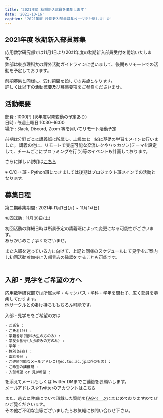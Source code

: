 ```yaml
---
title: '2021年度 秋期新入部員を募集します'
date: '2021-10-16'
caption: '2021年度 秋期新入部員募集ページを公開しました'
---
```


## 2021年度 秋期新入部員募集

応用数学研究部では11月1日より2021年度の秋期新入部員受付を開始いたします。  
弊部は東京理科大の課外活動ガイドラインに従いまして、後期もリモートでの活動を予定しております。  

前期募集と同様に、受付期間を設けての実施となります。  
詳しくは以下の活動概要及び募集要項をご参照くださいませ。  
    
  

## 活動概要
部費 : 1000円 (次年度以降変動の予定あり)  
日時 : 毎週土曜日 10:30~16:00  
場所 : Slack, Discord, Zoom 等を用いてリモート活動予定  
  

前期は分野ごとに講義班に所属し、上級生と一緒に基礎の学習をメインに行いました。
講義の他に、リモートで実施可能な交流レクやハッカソン(テーマを設定して、チームごとにプロラミングを行う)等のイベントも計画しております。  
   

さらに詳しい説明は[こちら](./orientation-au)  

※ C/C++班・Python班につきましては後期はプロジェクト班メインでの活動となります。　　
　　
　　
　　

## 募集日程
第二期募集期間 : 2021年 11月1日(月) ~ 11月14(日)

初回活動 : 11月20日(土)
  
初回活動の詳細日時は所属予定の講義班によって変更になる可能性がございます。  
あらかじめご了承くださいませ。  

また入部を迷っている方に向けて、上記と同様のスケジュールにて見学をご案内し初回活動参加後に入部意志の確認をすることも可能です。  
　　
　　

## 入部・見学をご希望の方へ
応用数学研究部では所属大学・キャンパス・学科・学年を問わず、広く部員を募集しております。  
他サークルとの掛け持ちももちろん可能です。  

入部・見学ををご希望の方は　　

```
・ご氏名 :  
・ご氏名(ｶﾅ) :   
・学籍番号(理科大生の方のみ) :   
・学友会番号(入会済みの方のみ) : 
・学年 :   
・性別(任意) :   
・電話番号 :   
・ご連絡可能なメールアドレス(@ed.tus.ac.jp以外のもの) :   
・ご希望の講義班 :   
・入部希望 or 見学希望 :  

```
   
を添えてメールもしくはTwitter DMまでご連絡をお願いします。  
メールアドレスやTwitterのアカウントは[こちら](/contact)   


また、過去に弊部について頂戴した質問を[FAQページ](/faq)にまとめておりますのでぜひご覧くださいませ。  
その他ご不明な点等ございましたらお気軽にお問い合わせ下さい。  


